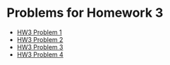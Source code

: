 # Problems for Homework 3
* [HW3 Problem 1](https://gbmitchell.github.io/math4610/HW3/problem_1)
* [HW3 Problem 2](https://gbmitchell.github.io/math4610/HW3/problem_2)
* [HW3 Problem 3](https://gbmitchell.github.io/math4610/HW3/problem_3)
* [HW3 Problem 4](https://gbmitchell.github.io/math4610/HW3/problem_4)
